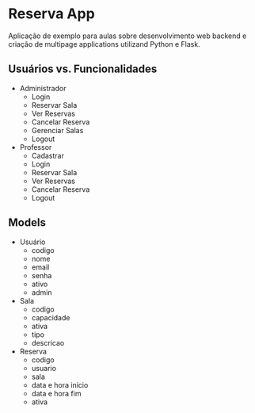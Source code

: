 # Reserva App

Aplicação de exemplo para aulas sobre desenvolvimento web backend e criação de multipage applications utilizand Python e Flask.

## Usuários vs. Funcionalidades
- Administrador
  - Login
  - Reservar Sala
  - Ver Reservas
  - Cancelar Reserva
  - Gerenciar Salas
  - Logout
- Professor
  - Cadastrar
  - Login
  - Reservar Sala
  - Ver Reservas
  - Cancelar Reserva
  - Logout

## Models
- Usuário
  - codigo
  - nome
  - email
  - senha
  - ativo
  - admin
- Sala
  - codigo
  - capacidade
  - ativa
  - tipo
  - descricao
- Reserva
  - codigo
  - usuario
  - sala
  - data e hora início
  - data e hora fim
  - ativa